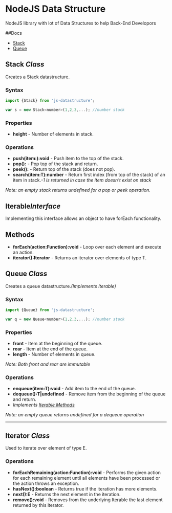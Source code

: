 # NodeJS Data Structure

NodeJS library with lot of Data Structures to help Back-End Developors

##Docs

* [Stack](#stack)
* [Queue](#queue)

## Stack<T> *Class*

Creates a Stack datastructure.

### Syntax

```javascript
import {Stack} from 'js-datastructure';

var s = new Stack<number>(1,2,3,...); //number stack
```

### Properties

* **height**  - Number of elements in stack.

### Operations

* **push(item:<T>):void**   - Push item to the top of the stack.
* **pop():<T>**             - Pop top of the stack and return.
* **peek():<T>**            - Return top of the stack (does not pop).
* **search(item:T):number** - Return first index (from top of the stack) of an item in stack.*-1 is returned in case the item doesn't exist on stack*

*Note: an empty stack returns undefined for a pop or peek operation.*

## Iterable<T>*Interface*

Implementing this interface allows an object to have forEach functionality.

## Methods

* **forEach(action:Function):void** - Loop over each element and execute an action.
* **iterator():Iterator<T>**        - Returns an iterator over elements of type T.

## Queue<T> *Class*

Creates a queue datastructure.*(Implements Iterable)*

### Syntax
```javascript
import {Queue} from 'js-datastructure';

var q = new Queue<number>(1,2,3,...); //number stack
```

### Properties

* **front**   - Item at the beginning of the queue.
* **rear**    - Item at the end of the queue.
* **length**  - Number of elements in queue.

*Note: Both front and rear are immutable*

### Operations

* **enqueue(item:T):void**  - Add item to the end of the queue.
* **dequeue():T|undefined** - Remove item from the beginning of the queue and return.
* *Implements [Iterable Methods](#iterable)*

*Note: an empty queue returns undefined for a dequeue operation*

---
## Iterator<E> *Class*

Used to iterate over element of type E.

### Operations

* **forEachRemaining(action:Function):void** - Performs the given action for each remaining element until all elements have been processed or the action throws an exception.
* **hasNext():boolean**      - Returns true if the iteration has more elements.
* **next():E**               - Returns the next element in the iteration.
* **remove():void**          - Removes from the underlying Iterable the last element returned by this iterator.
